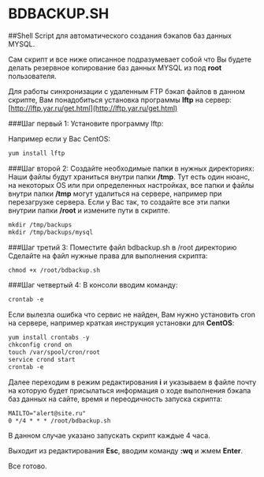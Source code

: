 # BDBACKUP.SH
##Shell Script для автоматического создания бэкапов баз данных MYSQL.

Сам скрипт и все ниже описанное подразумевает собой что Вы будете делать резервное копирование баз данных MYSQL из под **root** пользователя.

Для работы синхронизации с удаленным FTP бэкап файлов в данном скрипте, Вам понадобиться установка программы **lftp** на сервер: [http://lftp.yar.ru/get.html](http://lftp.yar.ru/get.html)

###Шаг первый 1: Установите программу lftp:

Например если у Вас CentOS:

```html
yum install lftp
```

###Шаг второй 2: Создайте необходимые папки в нужных директориях:
Наши файлы будут храниться внутри папки **/tmp**.
Тут есть один нюанс, на некоторых OS или при определенных настройках, все папки и файлы внутри папки **/tmp** могут удалиться на сервере, например при перезагрузке сервера. Если у Вас так, то создайте все эти папки внутрии папки **/root** и измените пути в скрипте.

```html
mkdir /tmp/backups
mkdir /tmp/backups/mysql
```
###Шаг третий 3: Поместите файл bdbackup.sh в /root директорию
Сделайте на файл нужные права для выполнения скрипта:

```html
chmod +x /root/bdbackup.sh
```

###Шаг четвертый 4: В консоли вводим команду:

```html
crontab -e
```
Если вылезла ошибка что сервис не найден, Вам нужно установить cron на сервере, например краткая инструкция установки для **CentOS**:

```html
yum install crontabs -y
chkconfig crond on
touch /var/spool/cron/root
service crond start
crontab -e
```

Далее переходим в режим редактирования **i** и указываем в файле почту на которую будет присылаться информация о ходе выполнения бэкапа баз данных на сайте, время и переодичность запуска скрипта:

```html
MAILTO="alert@site.ru"
0 */4 * * * /root/bdbackup.sh
```

В данном случае указано запускать скрипт каждые 4 часа.

Выходит из редактирования **Esc**, вводим команду **:wq** и жмем **Enter**.

Все готово.
